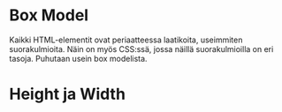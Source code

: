 # Box Model

Kaikki HTML-elementit ovat periaatteessa laatikoita, useimmiten suorakulmioita. Näin on myös CSS:ssä, jossa näillä suorakulmioilla on eri tasoja. Puhutaan usein box modelista.

# Height ja Width